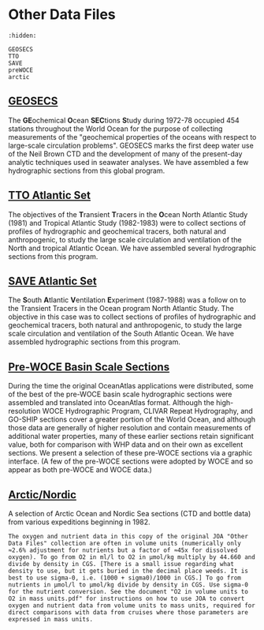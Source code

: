 # Other Data Files

```{toctree}
:hidden:

GEOSECS
TTO
SAVE
preWOCE
arctic
```

## [GEOSECS](<project:GEOSECS.md>)

The **GE**ochemical **O**cean **SEC**tions **S**tudy during 1972-78 occupied 454 stations throughout the World Ocean for the purpose of collecting measurements of the "geochemical properties of the oceans with respect to large-scale circulation problems". GEOSECS marks the first deep water use of the Neil Brown CTD and the development of many of the present-day analytic techniques used in seawater analyses. We have assembled a few hydrographic sections from this global program.

## [TTO Atlantic Set](<project:TTO.md>)
The objectives of the **T**ransient **T**racers in the **O**cean North Atlantic Study (1981) and Tropical Atlantic Study (1982-1983) were to collect sections of profiles of hydrographic and geochemical tracers, both natural and anthropogenic, to study the large scale circulation and ventilation of the North and tropical Atlantic Ocean. We have assembled several hydrographic sections from this program.

## [SAVE Atlantic Set](<project:SAVE.md>)
The **S**outh **A**tlantic **V**entilation **E**xperiment (1987-1988) was a follow on to the Transient Tracers in the Ocean program North Atlantic Study. The objective in this case was to collect sections of profiles of hydrographic and geochemical tracers, both natural and anthropogenic, to study the large scale circulation and ventilation of the South Atlantic Ocean. We have assembled hydrographic sections from this program.

## [Pre-WOCE Basin Scale Sections](<project:preWOCE.md>)
During the time the original OceanAtlas applications were distributed, some of the best of the pre-WOCE basin scale hydrographic sections were assembled and translated into OceanAtlas format. Although the high-resolution WOCE Hydrographic Program, CLIVAR Repeat Hydrography, and GO-SHIP sections cover a greater portion of the World Ocean, and although those data are generally of higher resolution and contain measurements of additional water properties, many of these earlier sections retain significant value, both for comparison with WHP data and on their own as excellent sections. We present a selection of these pre-WOCE sections via a graphic interface. (A few of the pre-WOCE sections were adopted by WOCE and so appear as both pre-WOCE and WOCE data.)

## [Arctic/Nordic](<project:arctic.md>)
A selection of Arctic Ocean and Nordic Sea sections (CTD and bottle data) from various expeditions beginning in 1982.

```{note}
The oxygen and nutrient data in this copy of the original JOA "Other Data Files" collection are often in volume units (numerically only ≈2.6% adjustment for nutrients but a factor of ≈45x for dissolved oxygen). To go from O2 in ml/l to O2 in μmol/kg multiply by 44.660 and divide by density in CGS. [There is a small issue regarding what density to use, but it gets buried in the decimal place weeds. It is best to use sigma-0, i.e. (1000 + sigma0)/1000 in CGS.] To go from nutrients in μmol/l to μmol/kg divide by density in CGS. Use sigma-0 for the nutrient conversion. See the document "O2 in volume units to O2 in mass units.pdf" for instructions on how to use JOA to convert oxygen and nutrient data from volume units to mass units, required for direct comparisons with data from cruises where those parameters are expressed in mass units.
```